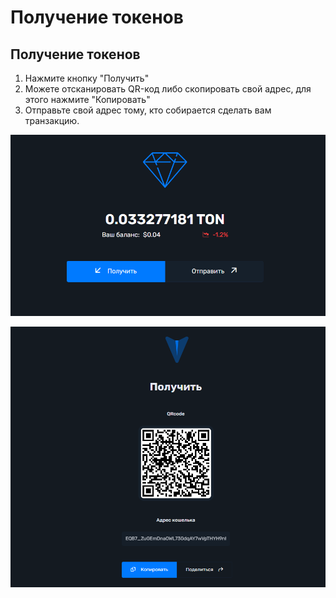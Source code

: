 # Получение токенов

## Получение токенов

1. Нажмите кнопку "Получить"
2. Можете отсканировать QR-код либо скопировать свой адрес, для этого нажмите "Копировать"&#x20;
3. Отправьте свой адрес тому, кто собирается сделать вам транзакцию.

![Выбираем "получить"](<../../../.gitbook/assets/image (68).png>)

![Копируем адрес или сканируем QR-код](<../../../.gitbook/assets/image (44).png>)
